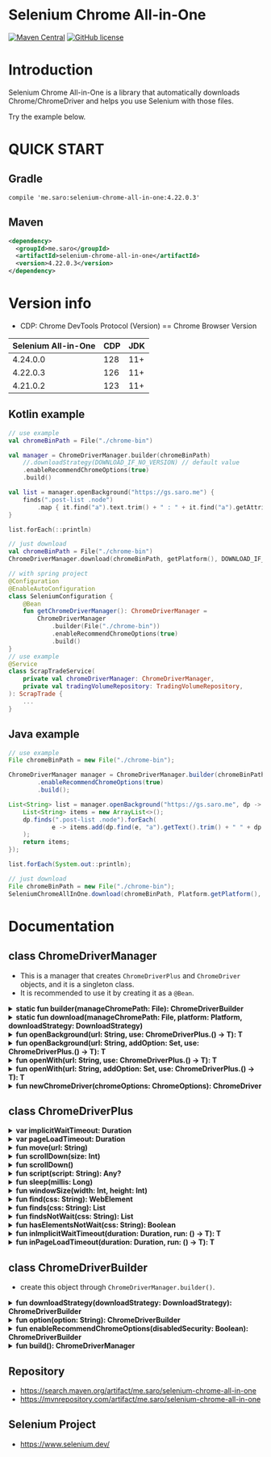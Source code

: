 # Selenium Chrome All-in-One
[![Maven Central](https://maven-badges.herokuapp.com/maven-central/me.saro/selenium-chrome-all-in-one/badge.svg)](https://maven-badges.herokuapp.com/maven-central/me.saro/selenium-chrome-all-in-one)
[![GitHub license](https://img.shields.io/github/license/saro-lab/selenium-chrome-all-in-one.svg)](https://github.com/saro-lab/selenium-chrome-all-in-one/blob/master/LICENSE)

# Introduction

Selenium Chrome All-in-One is a library that automatically downloads Chrome/ChromeDriver and helps you use Selenium with those files.

Try the example below.

# QUICK START

## Gradle

```
compile 'me.saro:selenium-chrome-all-in-one:4.22.0.3'
```

## Maven

``` xml
<dependency>
  <groupId>me.saro</groupId>
  <artifactId>selenium-chrome-all-in-one</artifactId>
  <version>4.22.0.3</version>
</dependency>
```

# Version info
- CDP: Chrome DevTools Protocol (Version) == Chrome Browser Version

| Selenium All-in-One | CDP  | JDK |
|---------------------|------|-----|
| 4.24.0.0            | 128  | 11+ |
| 4.22.0.3            | 126  | 11+ |
| 4.21.0.2            | 123  | 11+ |



## Kotlin example
```kotlin
// use example
val chromeBinPath = File("./chrome-bin")

val manager = ChromeDriverManager.builder(chromeBinPath)
    //.downloadStrategy(DOWNLOAD_IF_NO_VERSION) // default value
    .enableRecommendChromeOptions(true)
    .build()

val list = manager.openBackground("https://gs.saro.me") {
    finds(".post-list .node")
        .map { it.find("a").text.trim() + " : " + it.find("a").getAttribute("href") }
}

list.forEach(::println)
```
```kotlin
// just download
val chromeBinPath = File("./chrome-bin")
ChromeDriverManager.download(chromeBinPath, getPlatform(), DOWNLOAD_IF_NO_VERSION)
```
```kotlin
// with spring project
@Configuration
@EnableAutoConfiguration
class SeleniumConfiguration {
    @Bean
    fun getChromeDriverManager(): ChromeDriverManager =
        ChromeDriverManager
            .builder(File("./chrome-bin"))
            .enableRecommendChromeOptions(true)
            .build()
}
// use example
@Service
class ScrapTradeService(
    private val chromeDriverManager: ChromeDriverManager,
    private val tradingVolumeRepository: TradingVolumeRepository,
): ScrapTrade {
    ...
}
```

## Java example
```java
// use example
File chromeBinPath = new File("./chrome-bin");

ChromeDriverManager manager = ChromeDriverManager.builder(chromeBinPath)
        .enableRecommendChromeOptions(true)
        .build();

List<String> list = manager.openBackground("https://gs.saro.me", dp -> {
    List<String> items = new ArrayList<>();
    dp.finds(".post-list .node").forEach(
            e -> items.add(dp.find(e, "a").getText().trim() + " " + dp.find(e, "a").getAttribute("href"))
    );
    return items;
});

list.forEach(System.out::println);
```
```java
// just download
File chromeBinPath = new File("./chrome-bin");
SeleniumChromeAllInOne.download(chromeBinPath, Platform.getPlatform(), DownloadStrategy.DOWNLOAD_IF_NO_VERSION);
```

# Documentation

## class ChromeDriverManager
- This is a manager that creates `ChromeDriverPlus` and `ChromeDriver` objects, and it is a singleton class.
- It is recommended to use it by creating it as a `@Bean`.
<details>
<summary style="font-size: 14px; font-weight: bold">static fun builder(manageChromePath: File): ChromeDriverBuilder</summary>

- `manageChromePath`
    - Specify the folder to store and manage the versions of the Chrome browser and ChromeDriver.
    - To avoid conflicts, it is recommended to use a folder created exclusively for the Selenium Chrome All-In-One project.
</details>

<details>
<summary style="font-size: 14px; font-weight: bold">static fun download(manageChromePath: File, platform: Platform, downloadStrategy: DownloadStrategy)</summary>

- `manageChromePath`
    - Specify the folder to store and manage the versions of the Chrome browser and ChromeDriver.
    - To avoid conflicts, it is recommended to use a folder created exclusively for the Selenium Chrome All-In-One project.
- `platform`
    - Specify the platform to download the `Chrome browser` and `Chrome Driver`.
    - Using Platform.getPlatform() allows you to retrieve the current platform you are using.
- `downloadStrategy`
    - `DownloadStrategy.THROW_IF_NO_VERSION`
        - Throws an error if the version does not exist.
          - For example, in a server environment where the firewall is blocking, you can set `DownloadStrategy.THROW_IF_NO_VERSION` and configure the usage environment by placing the downloaded file in a folder through `ChromeDriverManager.download()`.
    - `DownloadStrategy.DOWNLOAD_IF_NO_VERSION`
        - Downloads if the version does not exist.
    - `DownloadStrategy.DOWNLOAD_IF_NO_VERSION_OR_DIFFERENT_REVISION`
        - Downloads if the version does not exist or if the revision is different.
</details>


<details>
<summary style="font-size: 14px; font-weight: bold">fun <T> openBackground(url: String, use: ChromeDriverPlus.() -> T): T </summary>

- Open the `ChromeDriverPlus` in the background.
</details>

<details>
<summary style="font-size: 14px; font-weight: bold">fun <T> openBackground(url: String, addOption: Set<String>, use: ChromeDriverPlus.() -> T): T </summary>

- Open the `ChromeDriverPlus` in the background.
</details>

<details>
<summary style="font-size: 14px; font-weight: bold">fun <T> openWith(url: String, use: ChromeDriverPlus.() -> T): T </summary>

- Open the `ChromeDriverPlus`
</details>

<details>
<summary style="font-size: 14px; font-weight: bold">fun <T> openWith(url: String, addOption: Set<String>, use: ChromeDriverPlus.() -> T): T </summary>

- Open the `ChromeDriverPlus`
</details>

<details>
<summary style="font-size: 14px; font-weight: bold">fun newChromeDriver(chromeOptions: ChromeOptions): ChromeDriver </summary>

- Open the `ChromeDriver` raw.
- Since `ChromeDriver` does not support auto close unlike `ChromeDriverPlus`, you need to manually release the resources.
</details>

## class ChromeDriverPlus
<details>
<summary style="font-size: 14px; font-weight: bold">var implicitWaitTimeout: Duration</summary>

- same as `ChromeDriver.manage().timeouts().implicitlyWait`
</details>

<details>
<summary style="font-size: 14px; font-weight: bold">var pageLoadTimeout: Duration</summary>

- same as `ChromeDriver.manage().timeouts().pageLoadTimeout`
</details>

<details>
<summary style="font-size: 14px; font-weight: bold">fun move(url: String)</summary>

- move to the url
</details>

<details>
<summary style="font-size: 14px; font-weight: bold">fun scrollDown(size: Int)</summary>

- scroll down by the specified size.
</details>

<details>
<summary style="font-size: 14px; font-weight: bold">fun scrollDown()</summary>

- scroll down to the bottom of the page
</details>

<details>
<summary style="font-size: 14px; font-weight: bold">fun script(script: String): Any?</summary>

- same as `JavascriptExecutor.executeScript`
</details>

<details>
<summary style="font-size: 14px; font-weight: bold">fun sleep(millis: Long)</summary>

- same as `Thread.sleep`
</details>

<details>
<summary style="font-size: 14px; font-weight: bold">fun windowSize(width: Int, height: Int)</summary>

- same as `ChromeDriver.manage().window().size`
</details>

<details>
<summary style="font-size: 14px; font-weight: bold">fun find(css: String): WebElement</summary>

- same as `SearchContext.findElement`
</details>

<details>
<summary style="font-size: 14px; font-weight: bold">fun finds(css: String): List<WebElement></summary>

- same as `SearchContext.findElements`
</details>

<details>
<summary style="font-size: 14px; font-weight: bold">fun findsNotWait(css: String): List<WebElement></summary>

- `finds()` without waiting
</details>

<details>
<summary style="font-size: 14px; font-weight: bold">fun hasElementsNotWait(css: String): Boolean</summary>

- find exist element without waiting
</details>

<details>
<summary style="font-size: 14px; font-weight: bold">fun <T> inImplicitWaitTimeout(duration: Duration, run: () -> T): T</summary>

- run in implicit wait timeout
</details>

<details>

<summary style="font-size: 14px; font-weight: bold">fun <T> inPageLoadTimeout(duration: Duration, run: () -> T): T</summary>

- run in page load timeout
</details>


## class ChromeDriverBuilder
- create this object through `ChromeDriverManager.builder()`.
<details>
<summary style="font-size: 14px; font-weight: bold">fun downloadStrategy(downloadStrategy: DownloadStrategy): ChromeDriverBuilder</summary>

- `DownloadStrategy.THROW_IF_NO_VERSION`
    - Throws an error if the version does not exist.
- `DownloadStrategy.DOWNLOAD_IF_NO_VERSION`
    - Downloads if the version does not exist.
- `DownloadStrategy.DOWNLOAD_IF_NO_VERSION_OR_DIFFERENT_REVISION`
    - Downloads if the version does not exist or if the revision is different.

</details>

<details>
<summary style="font-size: 14px; font-weight: bold">fun option(option: String): ChromeDriverBuilder</summary>

- Enter the options for `ChromeDriver`.
- However, the `--headless` option cannot be used.
- Instead, use `ChromeDriverManager.openBackground()`.

</details>

<details>
<summary style="font-size: 14px; font-weight: bold">fun enableRecommendChromeOptions(disabledSecurity: Boolean): ChromeDriverBuilder</summary>

- recommend chrome options
    ```
    // Prevents socket errors.
    --user-data-dir=System.getProperty("java.io.tmpdir")
    
    // Disables browser information bar.
    --disable-infobars
    
    // Ignores the limit on temporary disk space for the browser.
    --disable-dev-shm-usage
    
    // Disables image loading.
    --blink-settings=imagesEnabled=false
    
    --disable-extensions
    --disable-popup-blocking
    --disable-gpu
    ```
- disabled security options
    ```
    webdriver.chrome.whitelistedIps = "" (system properties)
    --no-sandbox
    --ignore-certificate-errors
    ```
</details>

<details>
<summary style="font-size: 14px; font-weight: bold">fun build(): ChromeDriverManager</summary>

- create `ChromeDriverManager` object
</details>

## Repository
- https://search.maven.org/artifact/me.saro/selenium-chrome-all-in-one
- https://mvnrepository.com/artifact/me.saro/selenium-chrome-all-in-one

## Selenium Project
- https://www.selenium.dev/
